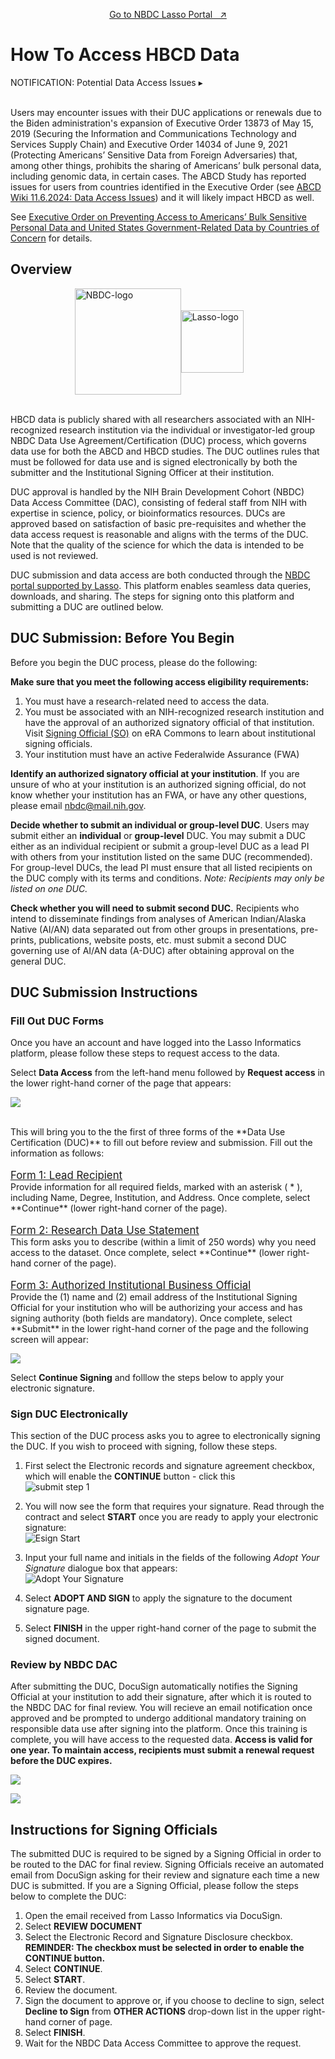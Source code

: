 <p style="text-align: center;">
  <a class="button-link" href="https://nbdc-hbcd-beta.lassoinformatics.com">Go to NBDC Lasso Portal &nbsp; ↗️</a>
</p>

# How To Access HBCD Data
<p>
<div id="notification-banner" class="notification-banner" onclick="toggleCollapse(this)">
  <span class="emoji"><i class="fa-regular fa-lightbulb"></i></span>
  <span class="text">NOTIFICATION: Potential Data Access Issues</span>
  <span class="arrow">▸</span>
</div>
<div class="collapsible-content">
<br>
<p>Users may encounter issues with their DUC applications or renewals due to the Biden administration's expansion of Executive Order 13873 of May 15, 2019 (Securing the Information and Communications Technology and Services Supply Chain) and Executive Order 14034 of June 9, 2021 (Protecting Americans’ Sensitive Data from Foreign Adversaries) that, among other things, prohibits the sharing of Americans’ bulk personal data, including genomic data, in certain cases. The ABCD Study has reported issues for users from countries identified in the Executive Order (see <a href="https://wiki.abcdstudy.org/">ABCD Wiki 11.6.2024: Data Access Issues</a>) and it will likely impact HBCD as well.</p> 

<p>See <a href="https://www.whitehouse.gov/briefing-room/presidential-actions/2024/02/28/executive-order-on-preventing-access-to-americans-bulk-sensitive-personal-data-and-united-states-government-related-data-by-countries-of-concern/#:~:text=(c)%20The%20term%20%E2%80%9Ccountry,States%20or%20the%20security%20and">Executive Order on Preventing Access to Americans’ Bulk Sensitive Personal Data and United States Government-Related Data by Countries of Concern</a> for details.</p>
</div>
</p>

## Overview
<div style="display: flex; justify-content: space-between; padding: 0 20%; align-items: center;">
  <img src="images/NBDC-logo.jpg" width="170" alt="NBDC-logo" style="margin-left: 2px;">
  <img src="images/LASSO-logo.jpg" width="100" alt="Lasso-logo" style="margin-right: 40px;">
</div>
<br>

HBCD data is publicly shared with all researchers associated with an NIH-recognized research institution via the individual or investigator-led group NBDC Data Use Agreement/Certification (DUC) process, which governs data use for both the ABCD and HBCD studies. The DUC outlines rules that must be followed for data use and is signed electronically by both the submitter and the Institutional Signing Officer at their institution. 

DUC approval is handled by the NIH Brain Development Cohort (NBDC) Data Access Committee (DAC), consisting of federal staff from NIH with expertise in science, policy, or bioinformatics resources. DUCs are approved based on satisfaction of basic pre-requisites and whether the data access request is reasonable and aligns with the terms of the DUC. Note that the quality of the science for which the data is intended to be used is not reviewed.

DUC submission and data access are both conducted through the [NBDC portal supported by Lasso](https://nbdc-hbcd-beta.lassoinformatics.com). This platform enables seamless data queries, downloads, and sharing. The steps for signing onto this platform and submitting a DUC are outlined below.

## DUC Submission: Before You Begin
Before you begin the DUC process, please do the following:

**Make sure that you meet the following access eligibility requirements:**

1. You must have a research-related need to access the data. 
2. You must be associated with an NIH-recognized research institution and have the approval of an authorized signatory official of that institution. Visit [Signing Official (SO)](https://www.era.nih.gov/erahelp/commons/commons/roles/SO.htm) on eRA Commons to learn about institutional signing officials.
3. Your institution must have an active Federalwide Assurance (FWA) 

**Identify an authorized signatory official at your institution**. If you are unsure of who at your institution is an authorized signing official, do not know whether your institution has an FWA, or have any other questions, please email nbdc@mail.nih.gov.

**Decide whether to submit an individual or group-level DUC**. Users may submit either an **individual** or **group-level** DUC. You may submit a DUC either as an individual recipient or submit a group-level DUC as a lead PI with others from your institution listed on the same DUC (recommended). For group-level DUCs, the lead PI must ensure that all listed recipients on the DUC comply with its terms and conditions. *Note: Recipients may only be listed on one DUC.*

**Check whether you will need to submit second DUC.** Recipients who intend to disseminate findings from analyses of American Indian/Alaska Native (AI/AN) data separated out from other groups in presentations, pre-prints, publications, website posts, etc. must submit a second DUC governing use of AI/AN data (A-DUC) after obtaining approval on the general DUC. 

## DUC Submission Instructions
### Fill Out DUC Forms
Once you have an account and have logged into the Lasso Informatics platform, please follow these steps to request access to the data.

Select **Data Access** from the left-hand menu followed by **Request access** in the lower right-hand corner of the page that appears:

![](images/data_access_tab.png)

<br>
This will bring you to the the first of three forms of the **Data Use Certification (DUC)** to fill out before review and submission. Fill out the information as follows:

<p style="margin-bottom: 0; padding-bottom: 0; font-size: 1.2em"><u>Form 1: Lead Recipient</u></p>
Provide information for all required fields, marked with an asterisk ( * ), including Name, Degree, Institution, and Address. Once complete, select **Continue** (lower right-hand corner of the page).

<p style="margin-bottom: 0; padding-bottom: 0; font-size: 1.2em"><u>Form 2: Research Data Use Statement</u></p>
This form asks you to describe (within a limit of 250 words) why you need access to the dataset. Once complete, select **Continue** (lower right-hand corner of the page).

<p style="margin-bottom: 0; padding-bottom: 0; font-size: 1.2em"><u>Form 3: Authorized Institutional Business Official</u></p>
Provide the (1) name and (2) email address of the Institutional Signing Official for your institution who will be authorizing your access and has signing authority (both fields are mandatory). Once complete, select **Submit** in the lower right-hand corner of the page and the following screen will appear:

![](images/cont_signing.png)

Select **Continue Signing** and folllow the steps below to apply your electronic signature.

### Sign DUC Electronically
This section of the DUC process asks you to agree to electronically signing the DUC. If you wish to proceed with signing, follow these steps.

<ol>
    <p>
    <li>First select the Electronic records and signature agreement checkbox, which will enable the <b>CONTINUE</b> button - click this<br><img src="images/submit_step1.png" alt="submit step 1"></li>
    </p>
    <p>
    <li>You will now see the form that requires your signature. Read through the contract and select <b>START</b> once you are ready to apply your electronic signature:<br><img src="images/esign_start.png" alt="Esign Start"></li>
    </p>
    <p>
    <li>Input your full name and initials in the fields of the following <i>Adopt Your Signature</i> dialogue box that appears:<br><img src="images/adopt_your_sig.png" alt="Adopt Your Signature"></li>
    </p>
    <p>
    <li>Select <b>ADOPT AND SIGN</b> to apply the signature to the document signature page.</li>
    </p>
    <p>
    <li>Select <b>FINISH</b> in the upper right-hand corner of the page to submit the signed document.</li>
    </p>
</ol>

### Review by NBDC DAC
After submitting the DUC, DocuSign automatically notifies the Signing Official at your institution to add their signature, after which it is routed to the NBDC DAC for final review. You will recieve an email notification once approved and be prompted to undergo additional mandatory training on responsible data use after signing into the platform. Once this training is complete, you will have access to the requested data. **Access is valid for one year. To maintain access, recipients must submit a renewal request before the DUC expires.**

![](images/decline_banner.png)

![](images/new_request.png)


## Instructions for Signing Officials
The submitted DUC is required to be signed by a Signing Official in order to be routed to the DAC for final review. Signing Officials receive an automated email from DocuSign asking for their review and signature each time a new DUC is submitted. If you are a Signing Official, please follow the steps below to complete the DUC:

<ol>
    <li>Open the email received from Lasso Informatics via DocuSign.</li>
    <li>Select <b>REVIEW DOCUMENT</b></li>
    <li>Select the Electronic Record and Signature Disclosure checkbox. <b>REMINDER: The checkbox must be selected in order to enable the CONTINUE button.</b></li>
    <li>Select <b>CONTINUE</b>.</li>
    <li>Select <b>START</b>.</li>
    <li>Review the document.</li>    
    <li>Sign the document to approve or, if you choose to decline to sign, select <b>Decline to Sign</b> from <b>OTHER ACTIONS</b> drop-down list in the upper right-hand corner of page.</li> 
    <li>Select <b>FINISH</b>.</li>     
    <li>Wait for the NBDC Data Access Committee to approve the request.</li> 
</ol>
<br>
